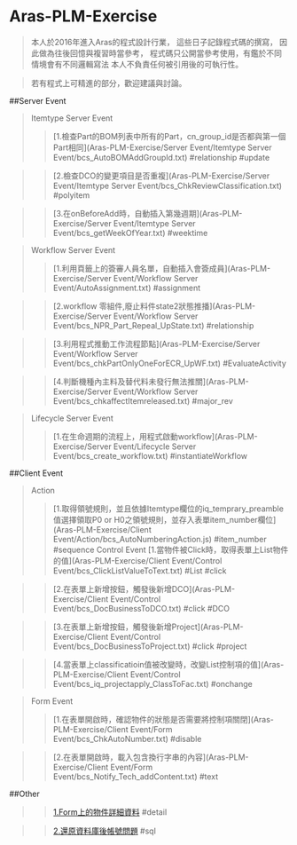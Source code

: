# Aras-PLM-Exercise
>本人於2016年進入Aras的程式設計行業，
>這些日子記錄程式碼的撰寫，
>因此做為往後回憶與複習時當參考，
>程式碼只公開當參考使用，有鑑於不同情境會有不同邏輯寫法
>本人不負責任何被引用後的可執行性。

>若有程式上可精進的部分，歡迎建議與討論。

>>[]()

##Server Event
>Itemtype Server Event
>>[1.檢查Part的BOM列表中所有的Part，cn_group_id是否都與第一個Part相同](Aras-PLM-Exercise/Server Event/Itemtype Server Event/bcs_AutoBOMAddGroupId.txt) #relationship #update

>>[2.檢查DCO的變更項目是否重複](Aras-PLM-Exercise/Server Event/Itemtype Server Event/bcs_ChkReviewClassification.txt) #polyitem

>>[3.在onBeforeAdd時，自動插入第幾週期](Aras-PLM-Exercise/Server Event/Itemtype Server Event/bcs_getWeekOfYear.txt) #weektime

>Workflow Server Event
>>[1.利用頁籤上的簽審人員名單，自動插入會簽成員](Aras-PLM-Exercise/Server Event/Workflow Server Event/AutoAssignment.txt) #assignment

>>[2.workflow 零組件,廢止料件state2狀態推播](Aras-PLM-Exercise/Server Event/Workflow Server Event/bcs_NPR_Part_Repeal_UpState.txt) #relationship

>>[3.利用程式推動工作流程節點](Aras-PLM-Exercise/Server Event/Workflow Server Event/bcs_chkPartOnlyOneForECR_UpWF.txt) #EvaluateActivity

>>[4.判斷機種內主料及替代料未發行無法推關](Aras-PLM-Exercise/Server Event/Workflow Server Event/bcs_chkaffectItemreleased.txt) #major_rev 

>Lifecycle Server Event
>>[1.在生命週期的流程上，用程式啟動workflow](Aras-PLM-Exercise/Server Event/Lifecycle Server Event/bcs_create_workflow.txt) #instantiateWorkflow


##Client Event
>Action
>>[1.取得領號規則，並且依據Itemtype欄位的iq_temprary_preamble值選擇領取P0 or H0之領號規則，並存入表單item_number欄位](Aras-PLM-Exercise/Client Event/Action/bcs_AutoNumberingAction.js) #item_number #sequence
>Control Event
>>[1.當物件被Click時，取得表單上List物件的值](Aras-PLM-Exercise/Client Event/Control Event/bcs_ClickListValueToText.txt) #List #click

>>[2.在表單上新增按鈕，觸發後新增DCO](Aras-PLM-Exercise/Client Event/Control Event/bcs_DocBusinessToDCO.txt) #click #DCO

>>[3.在表單上新增按鈕，觸發後新增Project](Aras-PLM-Exercise/Client Event/Control Event/bcs_DocBusinessToProject.txt) #click #project

>>[4.當表單上classificatioin值被改變時，改變List控制項的值](Aras-PLM-Exercise/Client Event/Control Event/bcs_iq_projectapply_ClassToFac.txt) #onchange 

>Form Event
>>[1.在表單開啟時，確認物件的狀態是否需要將控制項關閉](Aras-PLM-Exercise/Client Event/Form Event/bcs_ChkAutoNumber.txt) #disable

>>[2.在表單開啟時，載入包含換行字串的內容](Aras-PLM-Exercise/Client Event/Form Event/bcs_Notify_Tech_addContent.txt) #text

##Other
>>[1.Form上的物件詳細資料](Aras-PLM-Exercise/other/item_info.txt) #detail

>>[2.還原資料庫後帳號問題](Aras-PLM-Exercise/other/還原資料庫後帳號問題.txt) #sql
